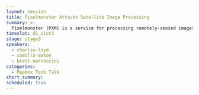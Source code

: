 ```yaml
---
layout: session
title: Pixelmonster Attacks Satellite Image Processing
summary: >-
  Pixelmonster (PXM) is a service for processing remotely-sensed images and rendering them to maps. Stories of how to build an imagery processing pipeline at scale in the cloud with API that enables Satellite, Aerial and Drone imagery providers to manage and distribute their imagery at scale.
timeslot: d1_slot3
stage: stage3
speakers:
  - charlie-loyd
  - camilla-mahon
  - brett-marraccini
categories:
  - Mapbox Tech Talk
short_summary: 
scheduled: true
---
```

